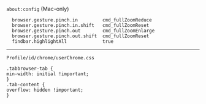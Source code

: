 `about:config` (Mac-only)
```
  browser.gesture.pinch.in         cmd_fullZoomReduce
  browser.gesture.pinch.in.shift   cmd_fullZoomReset
  browser.gesture.pinch.out        cmd_fullZoomEnlarge
  browser.gesture.pinch.out.shift  cmd_fullZoomReset
  findbar.highlightAll             true
```
---
`Profile/id/chrome/userChrome.css`
```
.tabbrowser-tab {
min-width: initial !important;
}
.tab-content {
overflow: hidden !important;
}
```
